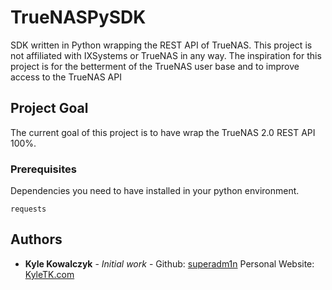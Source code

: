 # TrueNASPySDK

SDK written in Python wrapping the REST API of TrueNAS. This project is not affiliated with IXSystems or TrueNAS 
in any way. The inspiration for this project is for the betterment of the TrueNAS user base and to improve access to 
the TrueNAS API

## Project Goal

The current goal of this project is to have wrap the TrueNAS 2.0 REST API 100%.

### Prerequisites

Dependencies you need to have installed in your python environment.

```
requests
```

## Authors

* **Kyle Kowalczyk** - *Initial work* - Github: [superadm1n](https://github.com/superadm1n) Personal Website: [KyleTK.com](https://kyletk.com)
